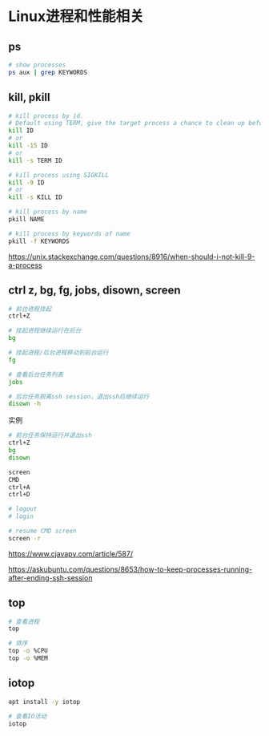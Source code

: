 # Linux进程和性能相关



## ps

```bash
# show processes
ps aux | grep KEYWORDS
```



## kill, pkill

```bash
# kill process by id.
# Default using TERM, give the target process a chance to clean up before exit.
kill ID
# or
kill -15 ID
# or
kill -s TERM ID

# kill process using SIGKILL
kill -9 ID
# or
kill -s KILL ID

# kill process by name
pkill NAME

# kill process by keywords of name
pkill -f KEYWORDS
```

https://unix.stackexchange.com/questions/8916/when-should-i-not-kill-9-a-process



## ctrl z, bg, fg, jobs, disown, screen

```bash
# 前台进程挂起
ctrl+Z

# 挂起进程继续运行在后台
bg

# 挂起进程/后台进程移动到前台运行
fg

# 查看后台任务列表
jobs

# 后台任务脱离ssh session，退出ssh后继续运行
disown -h
```

实例

```bash
# 前台任务保持运行并退出ssh
ctrl+Z
bg
disown
```

```bash
screen
CMD
ctrl+A
ctrl+D

# logout
# login

# resume CMD screen
screen -r
```



https://www.cjavapy.com/article/587/

https://askubuntu.com/questions/8653/how-to-keep-processes-running-after-ending-ssh-session



## top

```bash
# 查看进程
top

# 排序
top -o %CPU
top -o %MEM
```





## iotop

```bash
apt install -y iotop

# 查看IO活动
iotop
```

